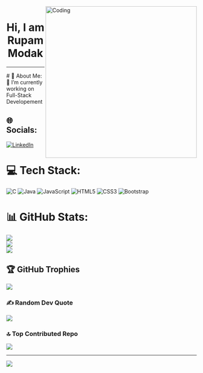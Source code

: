 <img align="right" alt="Coding" width="400" src="https://media3.giphy.com/media/v1.Y2lkPTc5MGI3NjExOWFjdDFkYXpwcnNtaDNoMXRpOXBnaHI0eDFleDF6MzZzcXl2eDVqNCZlcD12MV9pbnRlcm5hbF9naWZfYnlfaWQmY3Q9Zw/qgQUggAC3Pfv687qPC/giphy.gif">
<h1 align="center">Hi, I am Rupam Modak</h1>
<hr>
# 💫 About Me:
🔭 I’m currently working on Full-Stack Developement

## 🌐 Socials:
[![LinkedIn](https://img.shields.io/badge/LinkedIn-%230077B5.svg?logo=linkedin&logoColor=white)](https://linkedin.com/in/rupam-modak-a87066251/) 

# 💻 Tech Stack:
![C](https://img.shields.io/badge/c-%2300599C.svg?style=for-the-badge&logo=c&logoColor=white) ![Java](https://img.shields.io/badge/java-%23ED8B00.svg?style=for-the-badge&logo=java&logoColor=white) ![JavaScript](https://img.shields.io/badge/javascript-%23323330.svg?style=for-the-badge&logo=javascript&logoColor=%23F7DF1E) ![HTML5](https://img.shields.io/badge/html5-%23E34F26.svg?style=for-the-badge&logo=html5&logoColor=white) ![CSS3](https://img.shields.io/badge/css3-%231572B6.svg?style=for-the-badge&logo=css3&logoColor=white) ![Bootstrap](https://img.shields.io/badge/bootstrap-%23563D7C.svg?style=for-the-badge&logo=bootstrap&logoColor=white)
# 📊 GitHub Stats:
![](https://github-readme-stats.vercel.app/api?username=Mapur2&theme=omni&hide_border=false&include_all_commits=true&count_private=false)<br/>
![](https://github-readme-streak-stats.herokuapp.com/?user=Mapur2&theme=omni&hide_border=false)<br/>
![](https://github-readme-stats.vercel.app/api/top-langs/?username=Mapur2&theme=omni&hide_border=false&include_all_commits=true&count_private=false&layout=compact)

## 🏆 GitHub Trophies
![](https://github-profile-trophy.vercel.app/?username=Mapur2&theme=radical&no-frame=false&no-bg=false&margin-w=4)

### ✍️ Random Dev Quote
![](https://quotes-github-readme.vercel.app/api?type=horizontal&theme=radical)

### 🔝 Top Contributed Repo
![](https://github-contributor-stats.vercel.app/api?username=Mapur2&limit=5&theme=dark&combine_all_yearly_contributions=true)

---
[![](https://visitcount.itsvg.in/api?id=Mapur2&icon=0&color=0)](https://visitcount.itsvg.in)

<!-- Proudly created with GPRM ( https://gprm.itsvg.in ) -->
